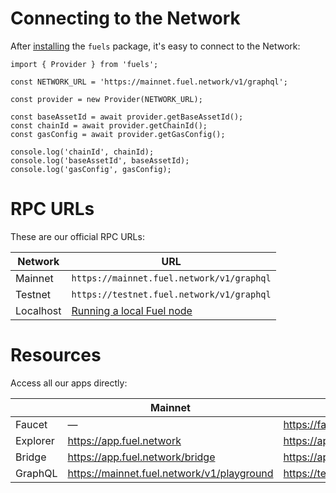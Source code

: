 # Connecting to the Network

After [installing](./installation.md) the `fuels` package, it's easy to connect to the Network:

```
import { Provider } from 'fuels';

const NETWORK_URL = 'https://mainnet.fuel.network/v1/graphql';

const provider = new Provider(NETWORK_URL);

const baseAssetId = await provider.getBaseAssetId();
const chainId = await provider.getChainId();
const gasConfig = await provider.getGasConfig();

console.log('chainId', chainId);
console.log('baseAssetId', baseAssetId);
console.log('gasConfig', gasConfig);
```

# RPC URLs

These are our official RPC URLs:

| Network   | URL                                                         |
| --------- | ----------------------------------------------------------- |
| Mainnet   | `https://mainnet.fuel.network/v1/graphql`                   |
| Testnet   | `https://testnet.fuel.network/v1/graphql`                   |
| Localhost | [Running a local Fuel node](./running-a-local-fuel-node.md) |

# Resources

Access all our apps directly:

|          | Mainnet                                    | Testnet                                    |
| -------- | ------------------------------------------ | ------------------------------------------ |
| Faucet   | —                                          | https://faucet-testnet.fuel.network/       |
| Explorer | https://app.fuel.network                   | https://app-testnet.fuel.network           |
| Bridge   | https://app.fuel.network/bridge            | https://app-testnet.fuel.network/bridge    |
| GraphQL  | https://mainnet.fuel.network/v1/playground | https://testnet.fuel.network/v1/playground |
